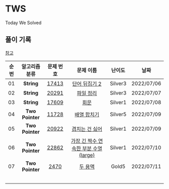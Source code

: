 # TWS
Today We Solved

## 풀이 기록
[참고](https://github.com/tony9402/baekjoon)

| 순번 |  알고리즘 분류  |                          문제 번호                           |                          문제 이름                           | 난이도  |    날짜    |
| :--: | :-------------: | :----------------------------------------------------------: | :----------------------------------------------------------: | :-----: | :--------: |
|  01  |   **String**    | <a href="https://www.acmicpc.net/problem/17413" target="_blank">17413</a> | <a href="https://www.acmicpc.net/problem/17413" target="_blank">단어 뒤집기 2</a> | Silver3 | 2022/07/06 |
|  02  |   **String**    | <a href="https://www.acmicpc.net/problem/20291" target="_blank">20291</a> | <a href="https://www.acmicpc.net/problem/20291" target="_blank">파일 정리</a> | Silver3 | 2022/07/07 |
|  03  |   **String**    | <a href="https://www.acmicpc.net/problem/17609" target="_blank">17609</a> | <a href="https://www.acmicpc.net/problem/17609" target="_blank">회문</a> | Silver1 | 2022/07/08 |
|  04  | **Two Pointer** | <a href="https://www.acmicpc.net/problem/11728" target="_blank">11728</a> | <a href="https://www.acmicpc.net/problem/11728" target="_blank">배열 합치기</a> | Silver5 | 2022/07/09 |
|  05  | **Two Pointer** | <a href="https://www.acmicpc.net/problem/20922" target="_blank">20922</a> | <a href="https://www.acmicpc.net/problem/20922" target="_blank">겹치는 건 싫어</a> | Silver1 | 2022/07/09 |
|  06  | **Two Pointer** | <a href="https://www.acmicpc.net/problem/22862" target="_blank">22862</a> | <a href="https://www.acmicpc.net/problem/22862" target="_blank">[가장 긴 짝수 연속한 부분 수열 (large)](https://www.acmicpc.net/problem/22862)</a> | Silver1 | 2022/07/10 |
|  07  | **Two Pointer** | <a href="https://www.acmicpc.net/problem/2470" target="_blank">2470</a> | <a href="https://www.acmicpc.net/problem/2470" target="_blank">[두 용액](https://www.acmicpc.net/problem/2470)</a> |  Gold5  | 2022/07/11 |
|      |                 |                                                              |                                                              |         |            |
|      |                 |                                                              |                                                              |         |            |
|      |                 |                                                              |                                                              |         |            |
|      |                 |                                                              |                                                              |         |            |
|      |                 |                                                              |                                                              |         |            |

